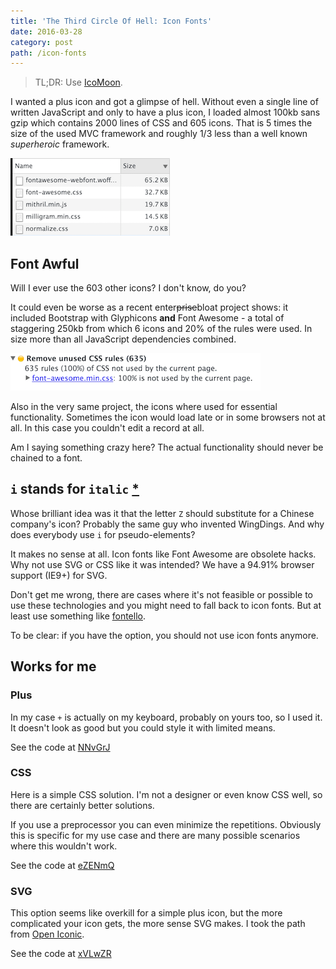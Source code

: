 ```yaml
---
title: 'The Third Circle Of Hell: Icon Fonts'
date: 2016-03-28
category: post
path: /icon-fonts
---
```


> TL;DR: Use [IcoMoon](https://icomoon.io/app/#/select).

I wanted a plus icon and got a glimpse of hell. Without even a single line of written JavaScript and only to have a plus icon, I loaded almost 100kb sans gzip which contains 2000 lines of CSS and 605 icons. That is 5 times the size of the used MVC framework and roughly 1/3 less than a well known _superheroic_ framework.

![hell](images/hell.png)

<script src="//assets.codepen.io/assets/embed/ei.js"></script>

## Font Awful

Will I ever use the 603 other icons? I don't know, do you?

It could even be worse as a recent enter~~prise~~bloat project shows: it included Bootstrap with Glyphicons **and** Font Awesome - a total of staggering 250kb from which 6 icons and 20% of the rules were used. In size more than all JavaScript dependencies combined.

![100](images/100.png)

Also in the very same project, the icons where used for essential functionality. Sometimes the icon would load late or in some browsers not at all. In this case you couldn't edit a record at all.

Am I saying something crazy here? The actual functionality should never be chained to a font.

## `i` stands for `italic` [\*](https://developer.mozilla.org/en-US/docs/Web/HTML/Element/i)

Whose brilliant idea was it that the letter `Z` should substitute for a Chinese company's icon? Probably the same guy who invented WingDings. And why does everybody use `i` for pseudo-elements?

It makes no sense at all. Icon fonts like Font Awesome are obsolete hacks. Why not use SVG or CSS like it was intended? We have a 94.91% browser support (IE9+) for SVG.

Don't get me wrong, there are cases where it's not feasible or possible to use these technologies and you might need to fall back to icon fonts. But at least use something like [fontello](http://fontello.com/).

To be clear: if you have the option, you should not use icon fonts anymore.

## Works for me

### Plus

In my case `+` is actually on my keyboard, probably on yours too, so I used it. It doesn't look as good but you could style it with limited means.

<p data-slug-hash="NNvGrJ" data-default-tab="result" class="codepen">See the code at <a href="http://codepen.io/akullpp/pen/NNvGrJ/">NNvGrJ</a></p>

### CSS

Here is a simple CSS solution. I'm not a designer or even know CSS well, so there are certainly better solutions.

If you use a preprocessor you can even minimize the repetitions. Obviously this is specific for my use case and there are many possible scenarios where this wouldn't work.

<p data-slug-hash="eZENmQ" data-default-tab="result" class="codepen">See the code at <a href="http://codepen.io/akullpp/pen/eZENmQ/">eZENmQ</a></p>

### SVG

This option seems like overkill for a simple plus icon, but the more complicated your icon gets, the more sense SVG makes. I took the path from [Open Iconic](https://useiconic.com/open/).

<p data-slug-hash="xVLwZR" data-default-tab="result" class="codepen">See the code at <a href="http://codepen.io/akullpp/pen/xVLwZR/">xVLwZR</a></p>
